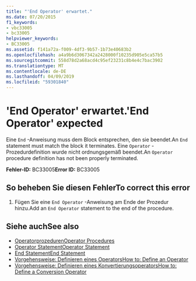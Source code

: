 ```yaml
---
title: "'End Operator' erwartet."
ms.date: 07/20/2015
f1_keywords:
- vbc33005
- bc33005
helpviewer_keywords:
- BC33005
ms.assetid: f141a72a-f009-4df3-9b57-1b73e40683b2
ms.openlocfilehash: a4a9b6d3067342a2428000f10235d905e5ca57b5
ms.sourcegitcommit: 558d78d2a68acd4c95ef23231c8b4e4c7bac3902
ms.translationtype: MT
ms.contentlocale: de-DE
ms.lasthandoff: 04/09/2019
ms.locfileid: "59301840"
---
```

# <a name="end-operator-expected"></a><span data-ttu-id="1e0af-102">'End Operator' erwartet.</span><span class="sxs-lookup"><span data-stu-id="1e0af-102">'End Operator' expected</span></span>
<span data-ttu-id="1e0af-103">Eine `End` -Anweisung muss dem Block entsprechen, den sie beendet.</span><span class="sxs-lookup"><span data-stu-id="1e0af-103">An `End` statement must match the block it terminates.</span></span> <span data-ttu-id="1e0af-104">Eine `Operator` -Prozedurdefinition wurde nicht ordnungsgemäß beendet.</span><span class="sxs-lookup"><span data-stu-id="1e0af-104">An `Operator` procedure definition has not been properly terminated.</span></span>  
  
 <span data-ttu-id="1e0af-105">**Fehler-ID:** BC33005</span><span class="sxs-lookup"><span data-stu-id="1e0af-105">**Error ID:** BC33005</span></span>  
  
## <a name="to-correct-this-error"></a><span data-ttu-id="1e0af-106">So beheben Sie diesen Fehler</span><span class="sxs-lookup"><span data-stu-id="1e0af-106">To correct this error</span></span>  
  
1. <span data-ttu-id="1e0af-107">Fügen Sie eine `End Operator` -Anweisung am Ende der Prozedur hinzu.</span><span class="sxs-lookup"><span data-stu-id="1e0af-107">Add an `End Operator` statement to the end of the procedure.</span></span>  
  
## <a name="see-also"></a><span data-ttu-id="1e0af-108">Siehe auch</span><span class="sxs-lookup"><span data-stu-id="1e0af-108">See also</span></span>

- [<span data-ttu-id="1e0af-109">Operatorprozeduren</span><span class="sxs-lookup"><span data-stu-id="1e0af-109">Operator Procedures</span></span>](../../visual-basic/programming-guide/language-features/procedures/operator-procedures.md)
- [<span data-ttu-id="1e0af-110">Operator Statement</span><span class="sxs-lookup"><span data-stu-id="1e0af-110">Operator Statement</span></span>](../../visual-basic/language-reference/statements/operator-statement.md)
- [<span data-ttu-id="1e0af-111">End Statement</span><span class="sxs-lookup"><span data-stu-id="1e0af-111">End Statement</span></span>](../../visual-basic/language-reference/statements/end-statement.md)
- [<span data-ttu-id="1e0af-112">Vorgehensweise: Definieren eines Operators</span><span class="sxs-lookup"><span data-stu-id="1e0af-112">How to: Define an Operator</span></span>](../../visual-basic/programming-guide/language-features/procedures/how-to-define-an-operator.md)
- [<span data-ttu-id="1e0af-113">Vorgehensweise: Definieren eines Konvertierungsoperators</span><span class="sxs-lookup"><span data-stu-id="1e0af-113">How to: Define a Conversion Operator</span></span>](../../visual-basic/programming-guide/language-features/procedures/how-to-define-a-conversion-operator.md)
